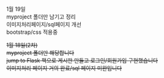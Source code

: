 1월 19일  
myproject 폴더만 남기고 정리  
이미지처리페이지/sql페이지 개선  
bootstrap/css 적용중

~~1월 18일(2차)  
myproject 폴더만 해당합니다   
jump to Flask 책으로 게시판 만들고 로그인/회원가입 구현했습니다   
이미지처리 페이지 거의 완료/sql 페이지 미완입니다~~

